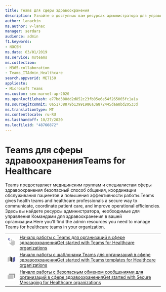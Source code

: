 ```yaml
---
title: Teams для сферы здравоохранения
description: Узнайте о доступных вам ресурсах администратора для управления группами здравоохранения Teams в организации.
author: lanachin
ms.author: v-lanac
manager: serdars
audience: admin
f1.keywords:
- NOCSH
ms.date: 03/01/2019
ms.service: msteams
ms.collection:
- M365-collaboration
- Teams_ITAdmin_Healthcare
search.appverid: MET150
appliesto:
- Microsoft Teams
ms.custom: seo-marvel-apr2020
ms.openlocfilehash: e77bd388dd2d852c23fb05e6e54f265065fc1a1a
ms.sourcegitcommit: 0a51738879b13991986a3a872445daa8bd20533d
ms.translationtype: MT
ms.contentlocale: ru-RU
ms.lasthandoff: 10/27/2020
ms.locfileid: "48766872"
---
```

# <a name="teams-for-healthcare"></a><span data-ttu-id="015a2-103">Teams для сферы здравоохранения</span><span class="sxs-lookup"><span data-stu-id="015a2-103">Teams for Healthcare</span></span>

<span data-ttu-id="015a2-104">Teams предоставляет медицинским группам и специалистам сферы здравоохранения безопасный способ общения, координации обслуживания пациентов и повышения эффективности работы.</span><span class="sxs-lookup"><span data-stu-id="015a2-104">Teams gives health teams and healthcare professionals a secure way to communicate, coordinate patient care, and improve operational efficiencies.</span></span> <span data-ttu-id="015a2-105">Здесь вы найдете ресурсы администратора, необходимые для управления Командами для здравоохранения в вашей организации.</span><span class="sxs-lookup"><span data-stu-id="015a2-105">Here you'll find the admin resources you need to manage Teams for healthcare teams in your organization.</span></span>

|               |               |
| ------------- | ------------- |
| ![get-started-teams](../media/get-started-teams.svg)  |  [<span data-ttu-id="015a2-107">Начало работы с Teams для организаций в сфере здравоохранения</span><span class="sxs-lookup"><span data-stu-id="015a2-107">Get started with Teams for Healthcare organizations</span></span>](https://docs.microsoft.com/microsoftteams/expand-teams-across-your-org/healthcare/teams-in-hc) |
| ![walkthrough-map-teams](../media/walkthrough-map-teams.svg) | [<span data-ttu-id="015a2-109">Начало работы с шаблонами Teams для организаций в сфере здравоохранения</span><span class="sxs-lookup"><span data-stu-id="015a2-109">Get started with Teams templates for Healthcare organizations</span></span>](https://docs.microsoft.com/microsoftteams/expand-teams-across-your-org/healthcare/healthcare-templates) |
| ![чат](../media/chat.svg)  |  [<span data-ttu-id="015a2-111">Начало работы с безопасным обменом сообщениями для организаций в сфере здравоохранения</span><span class="sxs-lookup"><span data-stu-id="015a2-111">Get started with Secure Messaging for Healthcare organizations</span></span>](https://docs.microsoft.com/MicrosoftTeams/expand-teams-across-your-org/healthcare/messaging-policies-hc) |
